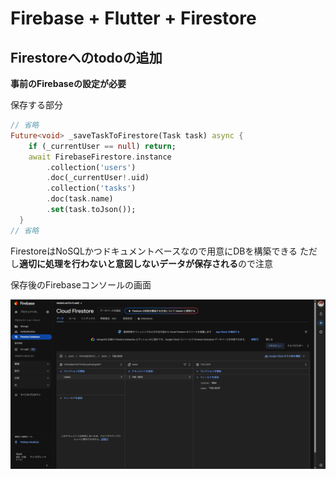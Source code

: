 # Firebase + Flutter + Firestore

## Firestoreへのtodoの追加
<strong>事前のFirebaseの設定が必要</strong>

保存する部分
```dart
// 省略
Future<void> _saveTaskToFirestore(Task task) async {
    if (_currentUser == null) return;
    await FirebaseFirestore.instance
        .collection('users')
        .doc(_currentUser!.uid)
        .collection('tasks')
        .doc(task.name)
        .set(task.toJson());
  }
// 省略
```

FirestoreはNoSQLかつドキュメントベースなので用意にDBを構築できる
ただし<strong>適切に処理を行わないと意図しないデータが保存される</strong>ので注意

保存後のFirebaseコンソールの画面

![alt text](firebase-store-preview.png)